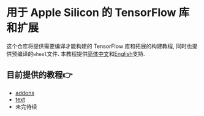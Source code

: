 # 用于 Apple Silicon 的 TensorFlow 库和扩展

这个仓库将提供需要编译才能构建的 TensorFlow 库和拓展的构建教程, 同时也提供预编译的`wheel`文件. 本教程提供[简体中文]()和[English]()支持.

## 目前提供的教程👉

* [addons](https://github.com/tensorflow/addons)
* [text](https://github.com/tensorflow/text)
* 未完待续

